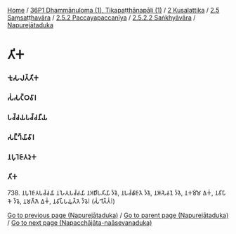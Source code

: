 
[Home](/) / [36P1 Dhammānuloma (1), Tikapaṭṭhānapāḷi (1)](/tipitaka/36P1.md) / [2 Kusalattika](/tipitaka/36P1/2.md) / [2.5 Saṃsaṭṭhavāra](/tipitaka/36P1/2/2.5.md) / [2.5.2 Paccayapaccanīya](/tipitaka/36P1/2/2.5/2.5.2.md) / [2.5.2.2 Saṅkhyāvāra](/tipitaka/36P1/2/2.5/2.5.2/2.5.2.2.md) / [Napurejātaduka](/tipitaka/36P1/2/2.5/2.5.2/2.5.2.2/Napurejataduka.md)

# 𑀢𑀺𑀓

### 𑀓𑀼𑀲𑀮𑀢𑁆𑀢𑀺𑀓

### 𑀲𑀁𑀲𑀝𑁆𑀞𑀯𑀸𑀭

### 𑀧𑀘𑁆𑀘𑀬𑀧𑀘𑁆𑀘𑀦𑀻𑀬

### 𑀲𑀗𑁆𑀔𑁆𑀬𑀸𑀯𑀸𑀭

### 𑀦𑀧𑀼𑀭𑁂𑀚𑀸𑀢𑀤𑀼𑀓

### 𑀢𑀺𑀓

738\. 𑀦𑀧𑀼𑀭𑁂𑀚𑀸𑀢𑀧𑀘𑁆𑀘𑀬𑀸 𑀦𑀳𑁂𑀢𑀼𑀧𑀘𑁆𑀘𑀬𑀸 𑀦𑀅𑀥𑀺𑀧𑀢𑀺𑀬𑀸 𑀤𑁆𑀯𑁂, 𑀦𑀧𑀘𑁆𑀙𑀸𑀚𑀸𑀢𑁂 𑀤𑁆𑀯𑁂, 𑀦𑀆𑀲𑁂𑀯𑀦𑁂 𑀤𑁆𑀯𑁂, 𑀦𑀓𑀫𑁆𑀫𑁂 𑀏𑀓𑀁, 𑀦𑀯𑀺𑀧𑀸𑀓𑁂 𑀤𑁆𑀯𑁂, 𑀦𑀫𑀕𑁆𑀕𑁂 𑀏𑀓𑀁, 𑀦𑀯𑀺𑀧𑁆𑀧𑀬𑀼𑀢𑁆𑀢𑁂 𑀤𑁆𑀯𑁂𑁇 (𑀲𑀁𑀔𑀺𑀢𑁆𑀢𑀁𑁇)

[Go to previous page (Napurejātaduka)](/tipitaka/36P1/2/2.5/2.5.2/2.5.2.2/Napurejataduka.md) / [Go to parent page (Napurejātaduka)](/tipitaka/36P1/2/2.5/2.5.2/2.5.2.2/Napurejataduka.md) / [Go to next page (Napacchājāta-naāsevanaduka)](/tipitaka/36P1/2/2.5/2.5.2/2.5.2.2/Napacchajata-naasevanaduka.md)


